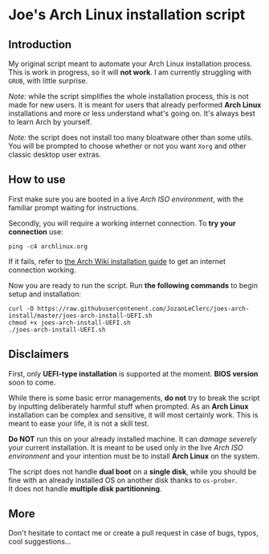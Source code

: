# Joe's Arch Linux installation script

## Introduction

My original script meant to automate your Arch Linux installation process. This is work in progress, so it will **not work**. I am currently struggling with `GRUB`, with little surprise.

*Note:* while the script simplifies the whole installation process, this is not made for new users. It is meant for users that already performed **Arch Linux** installations and more or less understand what's going on. It's always best to learn Arch by yourself.

*Note:*  the script does not install too many bloatware other than some utils. You will be prompted to choose whether or not you want `Xorg` and other classic desktop user extras.

## How to use

First make sure you are booted in a live *Arch ISO environment*, with the familiar prompt waiting for instructions.

Secondly, you will require a working internet connection. To **try your connection** use:

```shell
ping -c4 archlinux.org
```

If it fails, refer to [the Arch Wiki installation guide](https://wiki.archlinux.org/index.php/Installation_guide#Connect_to_the_internet) to get an internet connection working.

Now you are ready to run the script. Run **the following commands** to begin setup and installation:

```shell
curl -O https://raw.githubusercontenent.com/JozanLeClerc/joes-arch-install/master/joes-arch-install-UEFI.sh
chmod +x joes-arch-install-UEFI.sh
./joes-arch-install-UEFI.sh
```

## Disclaimers

First, only **UEFI-type installation** is supported at the moment. **BIOS version** soon to come.

While there is some basic error managements, **do not** try to break the script by inputting deliberately harmful stuff when prompted. As an **Arch Linux** installation can be complex and sensitive, it will most certainly work. This is meant to ease your life, it is not a skill test.

**Do NOT** run this on your already installed machine. It can *damage severely* your current installation. It is meant to be used only in the live *Arch ISO environment* and your intention must be to install **Arch Linux** on the system.

The script does not handle **dual boot** on a **single disk**, while you should be fine with an already installed OS on another disk thanks to `os-prober`.  
It does not handle **multiple disk partitionning**.

## More

Don't hesitate to contact me or create a pull request in case of bugs, typos, cool suggestions...